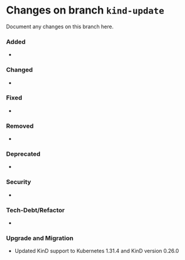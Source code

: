 # Changes on branch `kind-update`
Document any changes on this branch here.
### Added
- 

### Changed
- 

### Fixed
- 

### Removed
- 

### Deprecated
- 

### Security
- 

### Tech-Debt/Refactor
- 

### Upgrade and Migration
- Updated KinD support to Kubernetes 1.31.4 and KinD version 0.26.0
